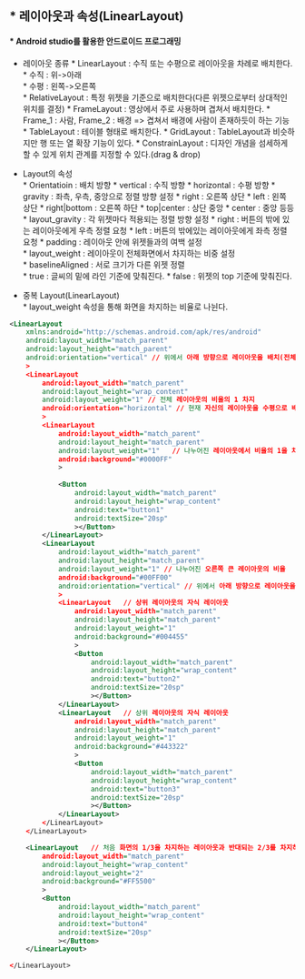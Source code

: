 ## * 레이아웃과 속성(LinearLayout)   
#### * Android studio를 활용한 안드로이드 프로그래밍

* 레이아웃 종류
		* LinearLayout : 수직 또는 수평으로 레이아웃을 차례로 배치한다.
				* 수직 : 위->아래   
				* 수평 : 왼쪽->오른쪽   
		* RelativeLayout : 특정 위젯을 기준으로 배치한다(다른 위젯으로부터 상대적인 위치를 결정)
		* FrameLayout : 영상에서 주로 사용하며 겹쳐서 배치한다.
				* Frame_1 : 사람, Frame_2 : 배경 => 겹쳐서 배경에 사람이 존재하듯이 하는 기능
		* TableLayout : 테이블 형태로 배치한다.
		* GridLayout : TableLayout과 비슷하지만 행 또는 열 확장 기능이 있다.
		* ConstrainLayout : 디자인 개념을 섬세하게 할 수 있게 위치 관계를 지정할 수 있다.(drag & drop)

* Layout의 속성   
		* Orientatioin : 배치 방향
				* vertical : 수직 방향
				* horizontal : 수평 방향
		* gravity : 좌측, 우측, 중앙으로 정렬 방향 설정
				* right : 오른쪽 상단
				* left : 왼쪽 상단 
				* right|bottom : 오른쪽 하단
				* top|center : 상단 중앙 
				* center : 중앙 등등
		* layout_gravity : 각 위젯마다 적용되는 정렬 방향 설정
				* right : 버튼의 밖에 있는 레이아웃에게 우측 정렬 요청
				* left : 버튼의 밖에있는 레이아웃에게 좌측 정렬 요청
		* padding : 레이아웃 안에 위젯들과의 여백 설정   
		* layout_weight : 레이아웃이 전체화면에서 차지하는 비중 설정   
		* baselineAligned : 서로 크기가 다른 위젯 정렬   
				* true : 글씨의 밑에 라인 기준에 맞춰진다.
				* false : 위젯의 top 기준에 맞춰진다.   

* 중복 Layout(LinearLayout)   
		* layout_weight 속성을 통해 화면을 차지하는 비율로 나뉜다.
		
```xml
<LinearLayout
    xmlns:android="http://schemas.android.com/apk/res/android"
    android:layout_width="match_parent"
    android:layout_height="match_parent"
    android:orientation="vertical" // 위에서 아래 방향으로 레이아웃을 배치(전체적인 레이아웃)
    >
    <LinearLayout	
        android:layout_width="match_parent"
        android:layout_height="wrap_content"
        android:layout_weight="1" // 전체 레이아웃의 비율의 1 차지 
        android:orientation="horizontal" // 현재 자신의 레이아웃을 수평으로 배치 
        >
        <LinearLayout
            android:layout_width="match_parent"
            android:layout_height="match_parent"
            android:layout_weight="1"	// 나누어진 레이아웃에서 비율의 1을 차지(큰 왼쪽 레이아웃)
            android:background="#0000FF"
            >
	
            <Button
                android:layout_width="match_parent"
                android:layout_height="wrap_content"
                android:text="button1"	
                android:textSize="20sp"
                ></Button>
        </LinearLayout>
        <LinearLayout
            android:layout_width="match_parent"
            android:layout_height="match_parent"
            android:layout_weight="1" // 나누어진 오른쪽 큰 레이아웃의 비율
            android:background="#00FF00"
            android:orientation="vertical" // 위에서 아래 방향으로 레이아웃을 배치한다.
            >
            <LinearLayout	// 상위 레이아웃의 자식 레이아웃
                android:layout_width="match_parent"
                android:layout_height="match_parent"
                android:layout_weight="1"
                android:background="#004455"
                >
                <Button
                    android:layout_width="match_parent"
                    android:layout_height="wrap_content"
                    android:text="button2"
                    android:textSize="20sp"
                    ></Button>
            </LinearLayout>
            <LinearLayout	// 상위 레이아웃의 자식 레이아웃 
                android:layout_width="match_parent"
                android:layout_height="match_parent"
                android:layout_weight="1"
                android:background="#443322"
                >
                <Button
                    android:layout_width="match_parent"
                    android:layout_height="wrap_content"
                    android:text="button3"
                    android:textSize="20sp"
                    ></Button>
            </LinearLayout>
        </LinearLayout>
    </LinearLayout>

    <LinearLayout	// 처음 화면의 1/3을 차지하는 레이아웃과 반대되는 2/3를 차지하는 레이아웃
        android:layout_width="match_parent"
        android:layout_height="wrap_content"
        android:layout_weight="2"
        android:background="#FF5500"
        >
        <Button
            android:layout_width="match_parent"
            android:layout_height="wrap_content"
            android:text="button4"
            android:textSize="20sp"
            ></Button>
    </LinearLayout>

</LinearLayout>
```